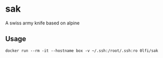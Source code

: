 # sak

A swiss army knife based on alpine

## Usage
```
docker run --rm -it --hostname box -v ~/.ssh:/root/.ssh:ro 0lfi/sak
```
